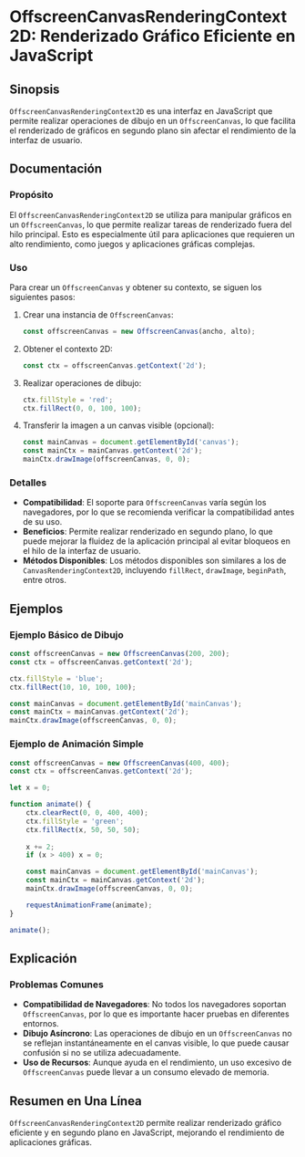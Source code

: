 <!--
Meta Description: # OffscreenCanvasRenderingContext2D: Renderizado Gráfico Eficiente en JavaScript ## Sinopsis `OffscreenCanvasRenderingContext2D` es una interfaz en Ja...
Meta Keywords: offscreencanvas, const, ctx, javascript, que
-->

# OffscreenCanvasRenderingContext2D: Renderizado Gráfico Eficiente en JavaScript

## Sinopsis
`OffscreenCanvasRenderingContext2D` es una interfaz en JavaScript que permite realizar operaciones de dibujo en un `OffscreenCanvas`, lo que facilita el renderizado de gráficos en segundo plano sin afectar el rendimiento de la interfaz de usuario.

## Documentación
### Propósito
El `OffscreenCanvasRenderingContext2D` se utiliza para manipular gráficos en un `OffscreenCanvas`, lo que permite realizar tareas de renderizado fuera del hilo principal. Esto es especialmente útil para aplicaciones que requieren un alto rendimiento, como juegos y aplicaciones gráficas complejas.

### Uso
Para crear un `OffscreenCanvas` y obtener su contexto, se siguen los siguientes pasos:

1. Crear una instancia de `OffscreenCanvas`:
   ```javascript
   const offscreenCanvas = new OffscreenCanvas(ancho, alto);
   ```

2. Obtener el contexto 2D:
   ```javascript
   const ctx = offscreenCanvas.getContext('2d');
   ```

3. Realizar operaciones de dibujo:
   ```javascript
   ctx.fillStyle = 'red';
   ctx.fillRect(0, 0, 100, 100);
   ```

4. Transferir la imagen a un canvas visible (opcional):
   ```javascript
   const mainCanvas = document.getElementById('canvas');
   const mainCtx = mainCanvas.getContext('2d');
   mainCtx.drawImage(offscreenCanvas, 0, 0);
   ```

### Detalles
- **Compatibilidad**: El soporte para `OffscreenCanvas` varía según los navegadores, por lo que se recomienda verificar la compatibilidad antes de su uso.
- **Beneficios**: Permite realizar renderizado en segundo plano, lo que puede mejorar la fluidez de la aplicación principal al evitar bloqueos en el hilo de la interfaz de usuario.
- **Métodos Disponibles**: Los métodos disponibles son similares a los de `CanvasRenderingContext2D`, incluyendo `fillRect`, `drawImage`, `beginPath`, entre otros.

## Ejemplos
### Ejemplo Básico de Dibujo
```javascript
const offscreenCanvas = new OffscreenCanvas(200, 200);
const ctx = offscreenCanvas.getContext('2d');

ctx.fillStyle = 'blue';
ctx.fillRect(10, 10, 100, 100);

const mainCanvas = document.getElementById('mainCanvas');
const mainCtx = mainCanvas.getContext('2d');
mainCtx.drawImage(offscreenCanvas, 0, 0);
```

### Ejemplo de Animación Simple
```javascript
const offscreenCanvas = new OffscreenCanvas(400, 400);
const ctx = offscreenCanvas.getContext('2d');

let x = 0;

function animate() {
    ctx.clearRect(0, 0, 400, 400);
    ctx.fillStyle = 'green';
    ctx.fillRect(x, 50, 50, 50);
    
    x += 2;
    if (x > 400) x = 0;

    const mainCanvas = document.getElementById('mainCanvas');
    const mainCtx = mainCanvas.getContext('2d');
    mainCtx.drawImage(offscreenCanvas, 0, 0);

    requestAnimationFrame(animate);
}

animate();
```

## Explicación
### Problemas Comunes
- **Compatibilidad de Navegadores**: No todos los navegadores soportan `OffscreenCanvas`, por lo que es importante hacer pruebas en diferentes entornos.
- **Dibujo Asíncrono**: Las operaciones de dibujo en un `OffscreenCanvas` no se reflejan instantáneamente en el canvas visible, lo que puede causar confusión si no se utiliza adecuadamente.
- **Uso de Recursos**: Aunque ayuda en el rendimiento, un uso excesivo de `OffscreenCanvas` puede llevar a un consumo elevado de memoria.

## Resumen en Una Línea
`OffscreenCanvasRenderingContext2D` permite realizar renderizado gráfico eficiente y en segundo plano en JavaScript, mejorando el rendimiento de aplicaciones gráficas.